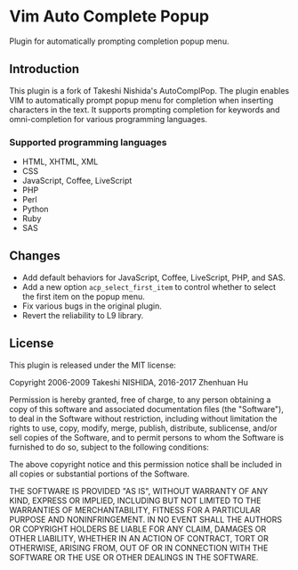# Vim Auto Complete Popup

Plugin for automatically prompting completion popup menu.

## Introduction

This plugin is a fork of Takeshi Nishida's AutoComplPop. The plugin enables
VIM to automatically prompt popup menu for completion when inserting
characters in the text. It supports prompting completion for keywords and
omni-completion for various programming languages.

### Supported programming languages

* HTML, XHTML, XML
* CSS
* JavaScript, Coffee, LiveScript
* PHP
* Perl
* Python
* Ruby
* SAS

## Changes

* Add default behaviors for JavaScript, Coffee, LiveScript, PHP, and SAS.
* Add a new option `acp_select_first_item` to control whether to select the
  first item on the popup menu.
* Fix various bugs in the original plugin.
* Revert the reliability to L9 library.

## License

This plugin is released under the MIT license:

Copyright 2006-2009 Takeshi NISHIDA, 2016-2017 Zhenhuan Hu

Permission is hereby granted, free of charge, to any person obtaining a copy
of this software and associated documentation files (the "Software"), to deal
in the Software without restriction, including without limitation the rights
to use, copy, modify, merge, publish, distribute, sublicense, and/or sell
copies of the Software, and to permit persons to whom the Software is
furnished to do so, subject to the following conditions:

The above copyright notice and this permission notice shall be included in all
copies or substantial portions of the Software.

THE SOFTWARE IS PROVIDED "AS IS", WITHOUT WARRANTY OF ANY KIND, EXPRESS OR
IMPLIED, INCLUDING BUT NOT LIMITED TO THE WARRANTIES OF MERCHANTABILITY,
FITNESS FOR A PARTICULAR PURPOSE AND NONINFRINGEMENT. IN NO EVENT SHALL THE
AUTHORS OR COPYRIGHT HOLDERS BE LIABLE FOR ANY CLAIM, DAMAGES OR OTHER
LIABILITY, WHETHER IN AN ACTION OF CONTRACT, TORT OR OTHERWISE, ARISING FROM,
OUT OF OR IN CONNECTION WITH THE SOFTWARE OR THE USE OR OTHER DEALINGS IN THE
SOFTWARE.
